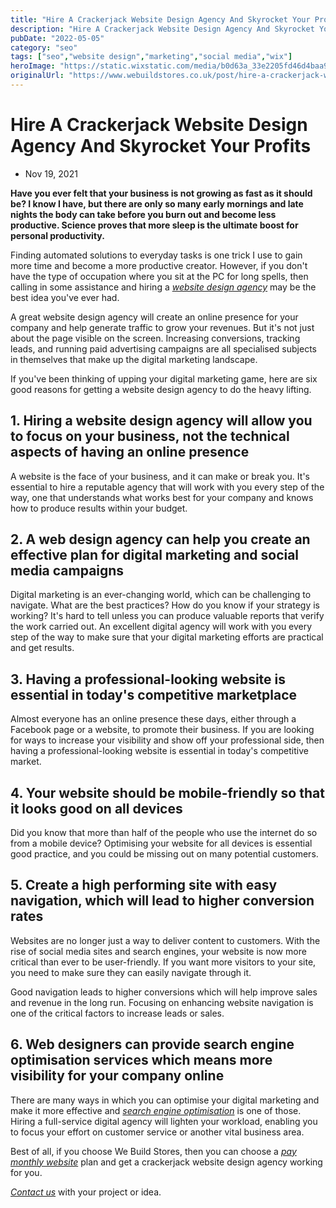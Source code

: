```yaml
---
title: "Hire A Crackerjack Website Design Agency And Skyrocket Your Profits"
description: "Hire A Crackerjack Website Design Agency And Skyrocket Your Profits"
pubDate: "2022-05-05"
category: "seo"
tags: ["seo","website design","marketing","social media","wix"]
heroImage: "https://static.wixstatic.com/media/b0d63a_33e2205fd46d4baa968c35f7286b60fb~mv2.jpg/v1/fill/w_740,h_420,al_c,q_90,usm_0.66_1.00_0.01,enc_avif,quality_auto/b0d63a_33e2205fd46d4baa968c35f7286b60fb~mv2.jpg"
originalUrl: "https://www.webuildstores.co.uk/post/hire-a-crackerjack-website-design-agency-and-skyrocket-your-profits"
---
```


# Hire A Crackerjack Website Design Agency And Skyrocket Your Profits

 * Nov 19, 2021

**Have you ever felt that your business is not growing as fast as it should be? I know I have, but there are only so many early mornings and late nights the body can take before you burn out and become less productive. Science proves that more sleep is the ultimate boost for personal productivity.**

Finding automated solutions to everyday tasks is one trick I use to gain more time and become a more productive creator. However, if you don't have the type of occupation where you sit at the PC for long spells, then calling in some assistance and hiring a [_website design agency_](https://www.webuildstores.co.uk/) may be the best idea you've ever had.

A great website design agency will create an online presence for your company and help generate traffic to grow your revenues. But it's not just about the page visible on the screen. Increasing conversions, tracking leads, and running paid advertising campaigns are all specialised subjects in themselves that make up the digital marketing landscape.

If you've been thinking of upping your digital marketing game, here are six good reasons for getting a website design agency to do the heavy lifting.

## 1\. Hiring a website design agency will allow you to focus on your business, not the technical aspects of having an online presence

A website is the face of your business, and it can make or break you. It's essential to hire a reputable agency that will work with you every step of the way, one that understands what works best for your company and knows how to produce results within your budget.

## 2\. A web design agency can help you create an effective plan for digital marketing and social media campaigns

Digital marketing is an ever-changing world, which can be challenging to navigate. What are the best practices? How do you know if your strategy is working? It's hard to tell unless you can produce valuable reports that verify the work carried out. An excellent digital agency will work with you every step of the way to make sure that your digital marketing efforts are practical and get results.

## 3\. Having a professional-looking website is essential in today's competitive marketplace

Almost everyone has an online presence these days, either through a Facebook page or a website, to promote their business. If you are looking for ways to increase your visibility and show off your professional side, then having a professional-looking website is essential in today's competitive market.

## 4\. Your website should be mobile-friendly so that it looks good on all devices

Did you know that more than half of the people who use the internet do so from a mobile device? Optimising your website for all devices is essential good practice, and you could be missing out on many potential customers.

## 5\. Create a high performing site with easy navigation, which will lead to higher conversion rates

Websites are no longer just a way to deliver content to customers. With the rise of social media sites and search engines, your website is now more critical than ever to be user-friendly. If you want more visitors to your site, you need to make sure they can easily navigate through it.

Good navigation leads to higher conversions which will help improve sales and revenue in the long run. Focusing on enhancing website navigation is one of the critical factors to increase leads or sales.

## 6\. Web designers can provide search engine optimisation services which means more visibility for your company online

There are many ways in which you can optimise your digital marketing and make it more effective and [_search engine optimisation_](https://www.webuildstores.co.uk/seo-copywriting) is one of those. Hiring a full-service digital agency will lighten your workload, enabling you to focus your effort on customer service or another vital business area.

Best of all, if you choose We Build Stores, then you can choose a [_pay monthly website_](https://www.webuildstores.co.uk/pay-monthly-websites) plan and get a crackerjack website design agency working for you.

[_Contact us_](https://www.webuildstores.co.uk/contact) with your project or idea.
